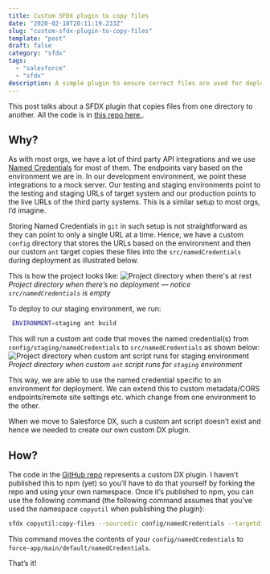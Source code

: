 ```yaml
---
title: Custom SFDX plugin to copy files
date: "2020-02-18T20:11:19.233Z"
slug: "custom-sfdx-plugin-to-copy-files"
template: "post"
draft: false
category: "sfdx"
tags:
  - "salesforce"
  - "sfdx"
description: A simple plugin to ensure correct files are used for deployment
---
```


This post talks about a SFDX plugin that copies files from one directory to another. All the code is in [this repo here.](https://github.com/markgarg/sfdx-copy-files-plugin).

## Why?

As with most orgs, we have a lot of third party API integrations and we use [Named Credentials](https://developer.salesforce.com/docs/atlas.en-us.apexcode.meta/apexcode/apex_callouts_named_credentials.htm) for most of them. The endpoints vary based on the environment we are in. In our development environment, we point these integrations to a mock server. Our testing and staging environments point to the testing and staging URLs of target system and our production points to the live URLs of the third party systems. This is a similar setup to most orgs, I’d imagine.

Storing Named Credentials in `git` in such setup is not straightforward as they can point to only a single URL at a time. Hence, we have a custom `config` directory that stores the URLs based on the environment and then our custom `ant` target copies these files into the `src/namedCredentials` during deployment as illustrated below.

This is how the project looks like:
![Project directory when there's at rest](/media/proj-dir-empty.png)
*Project directory when there’s no deployment — notice `src/namedCredentials` is empty*

To deploy to our staging environment, we run:
```bash
 ENVIRONMENT=staging ant build
 ```

This will run a custom ant code that moves the named credential(s) from `config/staging/namedCredentials` to `src/namedCredentials` as shown below:
![Project directory when custom ant script runs for staging environment](/media/proj-dir-with-ant.png)
*Project directory when custom `ant` script runs for `staging` environment*

This way, we are able to use the named credential specific to an environment for deployment. We can extend this to custom metadata/CORS endpoints/remote site settings etc. which change from one environment to the other.

When we move to Salesforce DX, such a custom ant script doesn’t exist and hence we needed to create our own custom DX plugin.

## How?

The code in the [GitHub repo](https://github.com/markgarg/sfdx-copy-files-plugin) represents a custom DX plugin. I haven’t published this to npm (yet) so you’ll have to do that yourself by forking the repo and using your own namespace. Once it’s published to npm, you can use the following command (the following command assumes that you’ve used the namespace `copyutil` when publishing the plugin):

```bash
sfdx copyutil:copy-files --sourcedir config/namedCredentials --targetdir force-app/main/default/namedCredentials
```

This command moves the contents of your `config/namedCredentials` to `force-app/main/default/namedCredentials`.

That’s it!
